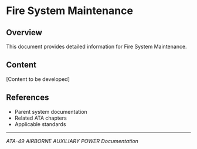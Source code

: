 # Fire System Maintenance

## Overview

This document provides detailed information for Fire System Maintenance.

## Content

[Content to be developed]

## References

- Parent system documentation
- Related ATA chapters
- Applicable standards

---

*ATA-49 AIRBORNE AUXILIARY POWER Documentation*
